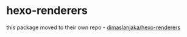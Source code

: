 # hexo-renderers

this package moved to their own repo - [dimaslanjaka/hexo-renderers](https://github.com/dimaslanjaka/hexo-renderers.git)